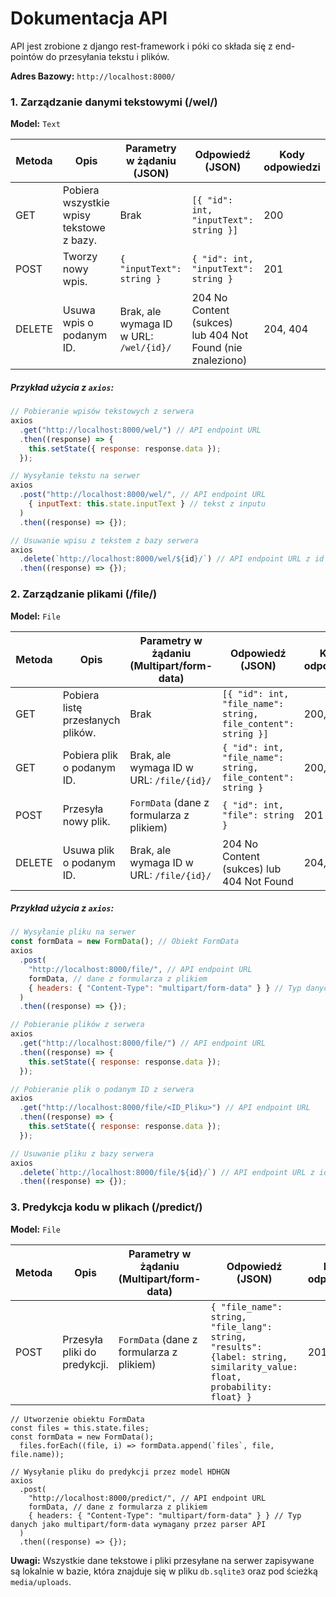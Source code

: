 # Dokumentacja API

API jest zrobione z django rest-framework i póki co składa się z end-pointów do przesyłania tekstu i plików.

**Adres Bazowy:** `http://localhost:8000/`

### 1. Zarządzanie danymi tekstowymi (/wel/)

**Model:** `Text`

| Metoda | Opis                                     | Parametry w żądaniu (JSON)              | Odpowiedź (JSON)                                                | Kody odpowiedzi |
| ------ | ---------------------------------------- | --------------------------------------- | --------------------------------------------------------------- | --------------- |
| GET    | Pobiera wszystkie wpisy tekstowe z bazy. | Brak                                    | `[{ "id": int, "inputText": string }]`                          | 200             |
| POST   | Tworzy nowy wpis.                        | `{ "inputText": string }`               | `{ "id": int, "inputText": string }`                            | 201             |
| DELETE | Usuwa wpis o podanym ID.                 | Brak, ale wymaga ID w URL: `/wel/{id}/` | 204 No Content (sukces) <br> lub 404 Not Found (nie znaleziono) | 204, 404        |

##### Przykład użycia z `axios`:

```javascript
// Pobieranie wpisów tekstowych z serwera
axios
  .get("http://localhost:8000/wel/") // API endpoint URL
  .then((response) => {
    this.setState({ response: response.data });
  });

// Wysyłanie tekstu na serwer
axios
  .post("http://localhost:8000/wel/", // API endpoint URL
    { inputText: this.state.inputText } // tekst z inputu
  )
  .then((response) => {});

// Usuwanie wpisu z tekstem z bazy serwera
axios
  .delete(`http://localhost:8000/wel/${id}/`) // API endpoint URL z id wpisu do usunięcia
  .then((response) => {});
```

### 2. Zarządzanie plikami (/file/)

**Model:** `File`

| Metoda | Opis                              | Parametry w żądaniu (Multipart/form-data) | Odpowiedź (JSON)                                                         | Kody odpowiedzi |
| ------ | --------------------------------- | ----------------------------------------- | ------------------------------------------------------------------------ | --------------- |
| GET    | Pobiera listę przesłanych plików. | Brak                                      | `[{ "id": int, "file_name": string, file_content": string }]`            | 200, 404        |
| GET    | Pobiera plik o podanym ID.        | Brak, ale wymaga ID w URL: `/file/{id}/`  | `{ "id": int, "file_name": string, file_content": string }`              | 200, 404        |
| POST   | Przesyła nowy plik.               | `FormData` (dane z formularza z plikiem)  | `{ "id": int, "file": string }`                                          | 201             |
| DELETE | Usuwa plik o podanym ID.          | Brak, ale wymaga ID w URL: `/file/{id}/`  | 204 No Content (sukces) lub 404 Not Found                                | 204, 404        |


##### Przykład użycia z `axios`:

```javascript
// Wysyłanie pliku na serwer
const formData = new FormData(); // Obiekt FormData
axios
  .post(
    "http://localhost:8000/file/", // API endpoint URL
    formData, // dane z formularza z plikiem
    { headers: { "Content-Type": "multipart/form-data" } } // Typ danych jako multipart/form-data wymagany przez parser API
  )
  .then((response) => {});

// Pobieranie plików z serwera
axios
  .get("http://localhost:8000/file/") // API endpoint URL
  .then((response) => {
    this.setState({ response: response.data });
  });

// Pobieranie plik o podanym ID z serwera
axios
  .get("http://localhost:8000/file/<ID_Pliku>") // API endpoint URL
  .then((response) => {
    this.setState({ response: response.data });
  });

// Usuwanie pliku z bazy serwera
axios
  .delete(`http://localhost:8000/file/${id}/`) // API endpoint URL z id pliku do usunięcia
  .then((response) => {});
```
### 3. Predykcja kodu w plikach (/predict/)

**Model:** `File`

| Metoda | Opis                              | Parametry w żądaniu (Multipart/form-data) | Odpowiedź (JSON)                                                         | Kody odpowiedzi |
| ------ | --------------------------------- | ----------------------------------------- | ------------------------------------------------------------------------ | --------------- |
| POST   | Przesyła pliki do predykcji.      | `FormData` (dane z formularza z plikiem)  | `{ "file_name": string, "file_lang": string, "results": {label: string, similarity_value: float, probability: float} }`                                          | 201             |

```
// Utworzenie obiektu FormData
const files = this.state.files;
const formData = new FormData();
  files.forEach((file, i) => formData.append(`files`, file, file.name));

// Wysyłanie pliku do predykcji przez model HDHGN
axios
  .post(
    "http://localhost:8000/predict/", // API endpoint URL
    formData, // dane z formularza z plikiem
    { headers: { "Content-Type": "multipart/form-data" } } // Typ danych jako multipart/form-data wymagany przez parser API
  )
  .then((response) => {});
```


**Uwagi:**
Wszystkie dane tekstowe i pliki przesyłane na serwer zapisywane są lokalnie w bazie, która znajduje się w pliku `db.sqlite3` oraz pod ścieżką `media/uploads`.
